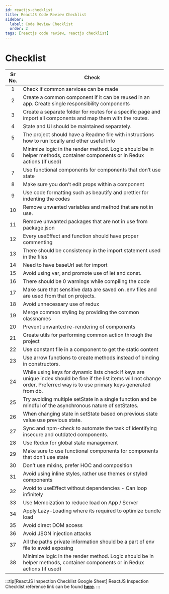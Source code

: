 ```yaml
---
id: reactjs-checklist
title: ReactJS Code Review Checklist
sidebar:
  label: Code Review Checklist
  order: 2
tags: [reactjs code review, reactjs checklist]
---
```


# Checklist

Sr No. | Check |
:-: | --- |
1 | Check if common services can be made
2 | Create a common component if it can be reused in an app. Create single responsibility components
3 | Create a separate folder for routes for a specific page and import all components and map them with the routes.
4 | State and UI should be maintained separately.
5 | The project should have a Readme file with instructions how to run locally and other useful info
6 | Minimize logic in the render method. Logic should be in helper methods, container components or in Redux actions (if used)
7 | Use functional components for components that don’t use state
8 | Make sure you don’t edit props within a component
9 | Use code formatting such as beautify and prettier for indenting the codes
10 | Remove unwanted variables and method that are not in use.
11 | Remove unwanted packages that are not in use from package.json
12 | Every useEffect  and function should have proper commenting
13 | There should be consistency in the import statement used in the files
14 | Need to have baseUrl set for import
15 | Avoid using var, and promote use of let and const.
16 | There should be 0 warnings while compiling the code
17 | Make sure that sensitive data are saved on .env files and are used from that on projects.
18 | Avoid unnecessary use of redux 
19 | Merge common styling by providing the common classnames
20 | Prevent unwanted re-rendering of components
21 | Create utils for performing common action through the project
22 | Use constant file in a component to get the static content
23 | Use arrow functions to create methods instead of binding in constructors.
24 | While using keys for dynamic lists check if keys are unique index should be fine if the list items will not change order. Preferred way is to use primary keys generated from db.
25 | Try avoiding multiple setState in a single function and be mindful of the asynchronous nature of setStates.
26 | When changing state in setState based on previous state value use previous state.
27 | Sync and npm-check to automate the task of identifying insecure and outdated components. 
28 | Use Redux for global state management
29 | Make sure to use functional components for components that don’t use state
30 | Don’t use mixins, prefer HOC and composition
31 | Avoid using inline styles, rather use themes or styled components
32 | Avoid to useEffect without dependencies - Can loop infinitely 
33 | Use Memoization to reduce load on App / Server
34 | Apply Lazy-Loading where its required to optimize bundle load
35 | Avoid direct DOM access 
36 | Avoid JSON injection attacks 
37 | All the paths private information should be a part of env file to avoid exposing
38 | Minimize logic in the render method. Logic should be in helper methods, container components or in Redux actions (if used)

:::tip[ReactJS Inspection Checklist Google Sheet]
ReactJS Inspection Checklist reference link can be found [**here**](https://docs.google.com/spreadsheets/d/1kbpSVE_ysY8Is5qvuWfCDTTTMp_Wtt5js7FBZzqGODk/edit#gid=1281122238).
:::
